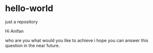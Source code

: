 # hello-world
just a repository


Hi Anifan

who are you 
what would you like to achieve 
i hope you can answer this question in the near future.
